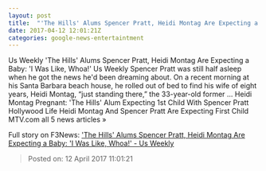 ```yaml
---
layout: post
title:  "'The Hills' Alums Spencer Pratt, Heidi Montag Are Expecting a Baby: 'I Was Like, Whoa!' - Us Weekly"
date: 2017-04-12 12:01:21Z
categories: google-news-entertaintment
---
```


Us Weekly 'The Hills' Alums Spencer Pratt, Heidi Montag Are Expecting a Baby: 'I Was Like, Whoa!' Us Weekly Spencer Pratt was still half asleep when he got the news he'd been dreaming about. On a recent morning at his Santa Barbara beach house, he rolled out of bed to find his wife of eight years, Heidi Montag, “just standing there,” the 33-year-old former ... Heidi Montag Pregnant: 'The Hills' Alum Expecting 1st Child With Spencer Pratt Hollywood Life Heidi Montag And Spencer Pratt Are Expecting First Child MTV.com all 5 news articles »


Full story on F3News: ['The Hills' Alums Spencer Pratt, Heidi Montag Are Expecting a Baby: 'I Was Like, Whoa!' - Us Weekly](http://www.f3nws.com/n/NBcDhC)

> Posted on: 12 April 2017 11:01:21
